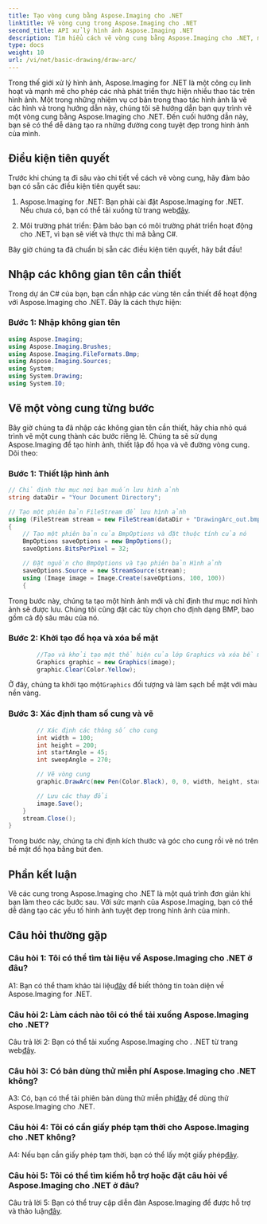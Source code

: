```yaml
---
title: Tạo vòng cung bằng Aspose.Imaging cho .NET
linktitle: Vẽ vòng cung trong Aspose.Imaging cho .NET
second_title: API xử lý hình ảnh Aspose.Imaging .NET
description: Tìm hiểu cách vẽ vòng cung bằng Aspose.Imaging cho .NET, một công cụ xử lý hình ảnh mạnh mẽ. Hướng dẫn từng bước để tạo hình ảnh tuyệt đẹp.
type: docs
weight: 10
url: /vi/net/basic-drawing/draw-arc/
---
```

Trong thế giới xử lý hình ảnh, Aspose.Imaging for .NET là một công cụ linh hoạt và mạnh mẽ cho phép các nhà phát triển thực hiện nhiều thao tác trên hình ảnh. Một trong những nhiệm vụ cơ bản trong thao tác hình ảnh là vẽ các hình và trong hướng dẫn này, chúng tôi sẽ hướng dẫn bạn quy trình vẽ một vòng cung bằng Aspose.Imaging cho .NET. Đến cuối hướng dẫn này, bạn sẽ có thể dễ dàng tạo ra những đường cong tuyệt đẹp trong hình ảnh của mình.

## Điều kiện tiên quyết

Trước khi chúng ta đi sâu vào chi tiết về cách vẽ vòng cung, hãy đảm bảo bạn có sẵn các điều kiện tiên quyết sau:

1.  Aspose.Imaging for .NET: Bạn phải cài đặt Aspose.Imaging for .NET. Nếu chưa có, bạn có thể tải xuống từ trang web[đây](https://releases.aspose.com/imaging/net/).

2. Môi trường phát triển: Đảm bảo bạn có môi trường phát triển hoạt động cho .NET, vì bạn sẽ viết và thực thi mã bằng C#.

Bây giờ chúng ta đã chuẩn bị sẵn các điều kiện tiên quyết, hãy bắt đầu!

## Nhập các không gian tên cần thiết

Trong dự án C# của bạn, bạn cần nhập các vùng tên cần thiết để hoạt động với Aspose.Imaging cho .NET. Đây là cách thực hiện:

### Bước 1: Nhập không gian tên

```csharp
using Aspose.Imaging;
using Aspose.Imaging.Brushes;
using Aspose.Imaging.FileFormats.Bmp;
using Aspose.Imaging.Sources;
using System;
using System.Drawing;
using System.IO;
```

## Vẽ một vòng cung từng bước

Bây giờ chúng ta đã nhập các không gian tên cần thiết, hãy chia nhỏ quá trình vẽ một cung thành các bước riêng lẻ. Chúng ta sẽ sử dụng Aspose.Imaging để tạo hình ảnh, thiết lập đồ họa và vẽ đường vòng cung. Dõi theo:

### Bước 1: Thiết lập hình ảnh

```csharp
// Chỉ định thư mục nơi bạn muốn lưu hình ảnh
string dataDir = "Your Document Directory";

// Tạo một phiên bản FileStream để lưu hình ảnh
using (FileStream stream = new FileStream(dataDir + "DrawingArc_out.bmp", FileMode.Create))
{
    // Tạo một phiên bản của BmpOptions và đặt thuộc tính của nó
    BmpOptions saveOptions = new BmpOptions();
    saveOptions.BitsPerPixel = 32;

    // Đặt nguồn cho BmpOptions và tạo phiên bản Hình ảnh
    saveOptions.Source = new StreamSource(stream);
    using (Image image = Image.Create(saveOptions, 100, 100))
    {
```

Trong bước này, chúng ta tạo một hình ảnh mới và chỉ định thư mục nơi hình ảnh sẽ được lưu. Chúng tôi cũng đặt các tùy chọn cho định dạng BMP, bao gồm cả độ sâu màu của nó.

### Bước 2: Khởi tạo đồ họa và xóa bề mặt

```csharp
        //Tạo và khởi tạo một thể hiện của lớp Graphics và xóa bề mặt đồ họa
        Graphics graphic = new Graphics(image);
        graphic.Clear(Color.Yellow);
```

 Ở đây, chúng ta khởi tạo một`Graphics` đối tượng và làm sạch bề mặt với màu nền vàng.

### Bước 3: Xác định tham số cung và vẽ

```csharp
        // Xác định các thông số cho cung
        int width = 100;
        int height = 200;
        int startAngle = 45;
        int sweepAngle = 270;

        // Vẽ vòng cung
        graphic.DrawArc(new Pen(Color.Black), 0, 0, width, height, startAngle, sweepAngle);

        // Lưu các thay đổi
        image.Save();
    }
    stream.Close();
}
```

Trong bước này, chúng ta chỉ định kích thước và góc cho cung rồi vẽ nó trên bề mặt đồ họa bằng bút đen.

## Phần kết luận

Vẽ các cung trong Aspose.Imaging cho .NET là một quá trình đơn giản khi bạn làm theo các bước sau. Với sức mạnh của Aspose.Imaging, bạn có thể dễ dàng tạo các yếu tố hình ảnh tuyệt đẹp trong hình ảnh của mình.

## Câu hỏi thường gặp

### Câu hỏi 1: Tôi có thể tìm tài liệu về Aspose.Imaging cho .NET ở đâu?

 A1: Bạn có thể tham khảo tài liệu[đây](https://reference.aspose.com/imaging/net/) để biết thông tin toàn diện về Aspose.Imaging for .NET.

### Câu hỏi 2: Làm cách nào tôi có thể tải xuống Aspose.Imaging cho .NET?

 Câu trả lời 2: Bạn có thể tải xuống Aspose.Imaging cho . .NET từ trang web[đây](https://releases.aspose.com/imaging/net/).

### Câu hỏi 3: Có bản dùng thử miễn phí Aspose.Imaging cho .NET không?

 A3: Có, bạn có thể tải phiên bản dùng thử miễn phí[đây](https://releases.aspose.com/) để dùng thử Aspose.Imaging cho .NET.

### Câu hỏi 4: Tôi có cần giấy phép tạm thời cho Aspose.Imaging cho .NET không?

 A4: Nếu bạn cần giấy phép tạm thời, bạn có thể lấy một giấy phép[đây](https://purchase.aspose.com/temporary-license/).

### Câu hỏi 5: Tôi có thể tìm kiếm hỗ trợ hoặc đặt câu hỏi về Aspose.Imaging cho .NET ở đâu?

 Câu trả lời 5: Bạn có thể truy cập diễn đàn Aspose.Imaging để được hỗ trợ và thảo luận[đây](https://forum.aspose.com/).
